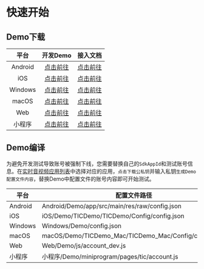 # 快速开始


## Demo下载

|平台|开发Demo|接入文档|
|:-:|:-:|:-:|
|Android|[点击前往](https://gitee.com/vqcloud/TIC/tree/daily/Android)|[点击前往](./SDK文档/Android/互动课堂接入文档.md)|
|iOS|[点击前往](https://gitee.com/vqcloud/TIC/tree/daily/iOS)|[点击前往](./SDK文档/iOS/互动课堂接入文档.md)|
|Windows|[点击前往](https://gitee.com/vqcloud/TIC/tree/daily/Windows)|[点击前往](./SDK文档/Windows/互动课堂接入文档.md)|
|macOS|[点击前往](https://gitee.com/vqcloud/TIC/tree/daily/macOS)|[点击前往](./SDK文档/macOS/互动课堂接入文档.md)|
|Web|[点击前往](https://gitee.com/vqcloud/TIC/tree/daily/Web)|[点击前往](./SDK文档/Web/互动课堂接入文档.md)|
|小程序|[点击前往](https://gitee.com/vqcloud/TIC/tree/daily/小程序)|[点击前往](./SDK文档/小程序/互动课堂接入文档.md)|

## Demo编译

为避免开发测试导致账号被强制下线，您需要替换自己的`SdkAppId`和测试账号信息。在[实时音视频应用列表](https://console.cloud.tencent.com/rav)中选择对应的应用，`点击下载公私钥`并输入私钥`生成Demo配置文件内容`，替换Demo中配置文件的账号内容即可开始测试。

|平台|配置文件路径|
|-|-|
|Android|Android/Demo/app/src/main/res/raw/config.json|
|iOS|iOS/Demo/TICDemo/TICDemo/Config/config.json|
|Windows|Windows/Demo/config.json|
|macOS|macOS/Demo/TICDemo_Mac/TICDemo_Mac/Config/config.json|
|Web|Web/Demo/js/account_dev.js|
|小程序|小程序/Demo/miniprogram/pages/tic/account.js|



